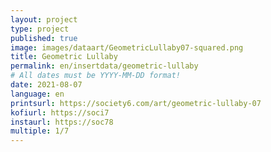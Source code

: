 ```yaml
---
layout: project
type: project
published: true
image: images/dataart/GeometricLullaby07-squared.png
title: Geometric Lullaby
permalink: en/insertdata/geometric-lullaby
# All dates must be YYYY-MM-DD format!
date: 2021-08-07
language: en
printsurl: https://society6.com/art/geometric-lullaby-07
kofiurl: https://soci7
instaurl: https://soc78
multiple: 1/7
---
```


